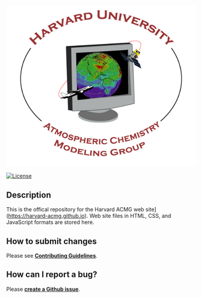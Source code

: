 ![ACMG Logo](https://github.com/Harvard-ACMG/harvard-acmg.github.io/blob/main/img/ACMG_logo.jpg)

[![License](https://img.shields.io/badge/License-MIT-blue.svg)](https://github.com/Harvard-ACMG/harvard-acmg.github.io/blob/master/LICENSE.txt)

## Description
This is the offical repository for the Harvard ACMG web site](https://harvard-acmg.github.io).  Web site files in HTML, CSS, and JavaScript formats are stored here.

## How to submit changes
Please see **[Contributing Guidelines](https://github.com/Harvard-ACMG/harvard-acmg.github.io/blob/main/CONTRIBUTING.md)**.

## How can I report a bug?
Please **[create a Github issue](https://github.com/Harvard-ACMG/harvard-acmg.github.io/issues/new/choose)**.

